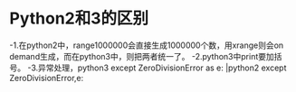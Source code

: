# Python2和3的区别
-1.在python2中，range1000000会直接生成1000000个数，用xrange则会on demand生成，而在python3中，则把两者统一了。
-2.python3中print要加括号。
-3.异常处理，python3 except ZeroDivisionError as e: |python2  except ZeroDivisionError,e:
